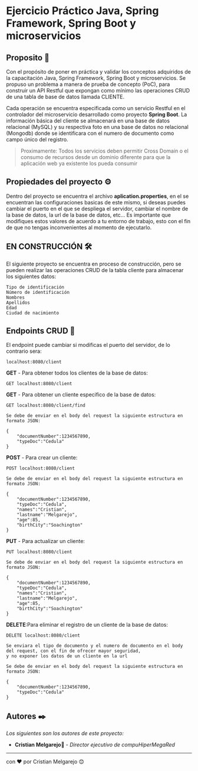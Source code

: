 # Ejercicio Práctico Java, Spring Framework, Spring Boot y microservicios
## Proposito 🚀
Con el propósito de poner en práctica y validar los conceptos adquiridos de la capacitación Java, Spring Framework, Spring Boot y microservicios. Se propuso un problema a manera de prueba de concepto (PoC), para construir un API Restful que expongan como mínimo las operaciones CRUD de una tabla de base de datos llamada CLIENTE.

Cada operación se encuentra especificada como un servicio Restful en el controlador del microservicio desarrollado como proyecto **Spring Boot**. La información básica del cliente se almacenará en una base de datos relacional (MySQL) y su respectiva foto en una base de datos no relacional (Mongodb) donde se identificara con el numero de documento como campo único del registro.
>Proximamente: Todos los servicios deben permitir Cross Domain o el consumo de recursos
>              desde un dominio diferente para que la aplicación web ya existente los pueda consumir

## Propiedades del proyecto ⚙️

Dentro del proyecto se encuentra el archivo **aplication.properties**, en el se encuentran las configuraciones basicas de este mismo, si deseas puedes cambiar el puerto en el que se despliega el servidor, cambiar el nombre de la base de datos, la url de la base de datos, etc... Es importante que modifiques estos valores de acuerdo a tu entorno de trabajo, esto con el fin de que no tengas inconvenientes al momento de ejecutarlo.

## EN CONSTRUCCIÓN 🛠️
El siguiente proyecto se encuentra en proceso de construcción, pero se pueden realizar las operaciones CRUD de la tabla cliente para almacenar los siguientes datos:

```
Tipo de identificación 
Número de identificación
Nombres
Apellidos
Edad
Ciudad de nacimiento
```

## Endpoints CRUD 📌

El endpoint puede cambiar si modificas el puerto del servidor, de lo contrario sera:

```
localhost:8080/client
```

**GET** - Para obtener todos los clientes de la base de datos:
```
GET localhost:8080/client
```

**GET** - Para obtener un cliente especifico de la base de datos:
```
GET localhost:8080/client/find

Se debe de enviar en el body del request la siguiente estructura en formato JSON:

{
	"documentNumber":1234567890,
	"typeDoc":"Cedula"	
}
```

**POST** - Para crear un cliente:
```
POST localhost:8080/client

Se debe de enviar en el body del request la siguiente estructura en formato JSON:

{
	"documentNumber":1234567890,
	"typeDoc":"Cedula",
	"names":"Cristian",
	"lastname":"Melgarejo",
	"age":85,
	"birthCity":"Soachington"
}

```

**PUT** - Para actualizar un cliente:
```
PUT localhost:8080/client

Se debe de enviar en el body del request la siguiente estructura en formato JSON:

{
	"documentNumber":1234567890,
	"typeDoc":"Cedula",
	"names":"Cristian",
	"lastname":"Melgarejo",
	"age":85,
	"birthCity":"Soachington"
}
```

**DELETE**:Para eliminar el registro de un cliente de la base de datos:
```
DELETE localhost:8080/client

Se enviara el tipo de documento y el numero de documento en el body del request, con el fin de ofrecer mayor seguridad,
y no exponer los datos de un cliente en la url

Se debe de enviar en el body del request la siguiente estructura en formato JSON:

{
	"documentNumber":1234567890,
	"typeDoc":"Cedula"	
}
```

## Autores ✒️

_Los siguientes son los autores de este proyecto:_

* **Cristian Melgarejo**🍺 - *Director ejecutivo de compuHiperMegaRed*


---
con ❤️ por Cristian Melgarejo 😊